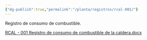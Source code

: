 ```yaml
---
{"dg-publish":true,"permalink":"/planta/registros/rcal-001/"}
---
```


Registro de consumo de combustible.

[RCAL - 001 Registro de consumo de combustible de la caldera.docx](https://drive.google.com/open?id=1MLh0Z1xb0BXR0g3rcJ-EmX20ziHQd_dk&usp=drive_copy)